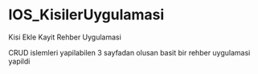 # IOS_KisilerUygulamasi
Kisi Ekle Kayit Rehber Uygulamasi


CRUD islemleri yapilabilen 3 sayfadan olusan basit bir rehber uygulamasi yapildi

